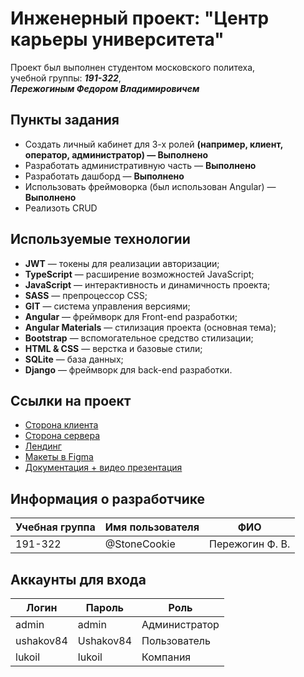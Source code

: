 # Инженерный проект: "Центр карьеры университета"

Проект был выполнен студентом московского политеха,  
учебной группы: ***191-322***,  
***Пережогиным Федором Владимировичем***

## Пункты задания
* Создать личный кабинет для 3-х ролей **(например, клиент, оператор, администратор) — Выполнено**
* Разработать административную часть — **Выполнено**
* Разработать дашборд — **Выполнено**
* Использовать фреймоворка (был использован Angular) — **Выполнено**
* Реализоть CRUD

## Используемые технологии
* **JWT** — токены для реализации авторизации;
* **TypeScript** — расширение возможностей JavaScript;
* **JavaScript** — интерактивность и динамичность проекта;
* **SASS** — препроцессор CSS;
* **GIT** — система управления версиями;
* **Angular** — фреймворк для Front-end разработки;
* **Angular Materials** — стилизация проекта (основная тема);
* **Bootstrap** — вспомогательное средство стилизации;
* **HTML & CSS** — верстка и базовые стили;
* **SQLite** — база данных;
* **Django** — фреймворк для back-end разработки.

## Ссылки на проект
* [Сторона клиента](http://ip-sem4-front.std-928.ist.mospolytech.ru/)
* [Сторона сервера](http://ip-sem4.std-928.ist.mospolytech.ru)
* [Лендинг](http://ip-sem4-landing.std-928.ist.mospolytech.ru)
* [Макеты в Figma]()
* [Документация + видео презентация]()

## Информация о разработчике
| Учебная группа | Имя пользователя |       ФИО       |
|----------------|------------------|-----------------|
|    191-322     |   @StoneCookie   | Пережогин Ф. В. |

## Аккаунты для входа 
|   Логин   |   Пароль   |      Роль     |
|-----------|------------|---------------|
|   admin   |    admin   | Администратор |
| ushakov84 |  Ushakov84 | Пользователь  |
|   lukoil  |    lukoil  |    Компания   |

